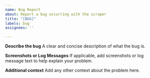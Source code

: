 ```yaml
---
name: Bug Report
about: Report a bug occurring with the scraper
title: "[BUG]"
labels: bug
assignees: ''

---
```


**Describe the bug**
A clear and concise description of what the bug is.

**Screenshots or Log Messages**
If applicable, add screenshots or log message text to help explain your problem.

**Additional context**
Add any other context about the problem here.
